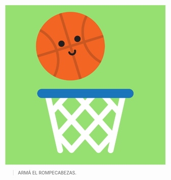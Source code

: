 <div class="mu-kindergarten-context-image-slides">
  <img src="https://raw.githubusercontent.com/MumukiProject/mumuki-guia-puzzle-rompecabezas-kinder/master/assets/basquet-01_1604600796375.svg" alt="Resultado final del rompecabezas: un aro con una pelota" class="active">
</div>

> ARMÁ EL ROMPECABEZAS.